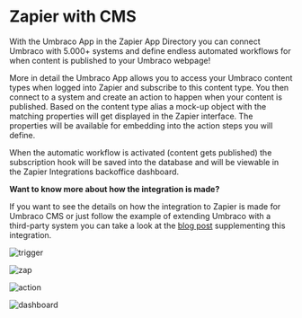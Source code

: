 # Zapier with CMS
With the Umbraco App in the Zapier App Directory you can connect Umbraco with 5.000+ systems and define endless automated workflows for when content is published to your Umbraco webpage!  

More in detail the Umbraco App allows you to access your Umbraco content types when logged into Zapier and subscribe to this content type. You then connect to a system and create an action to happen when your content is published. Based on the content type alias a mock-up object with the matching properties will get displayed in the Zapier interface. The properties will be available for embedding into the action steps you will define. 

When the automatic workflow is activated (content gets published) the subscription hook will be saved into the database and will be viewable in the Zapier Integrations backoffice dashboard.

**Want to know more about how the integration is made?**

If you want to see the details on how the integration to Zapier is made for Umbraco CMS or just follow the example of extending Umbraco with a third-party system you can take a look at the [blog post](https://umbraco.com/blog/integrating-umbraco-with-zapier/) supplementing this integration. 

![trigger](https://github.com/umbraco/Umbraco.Cms.Integrations/blob/c3fec02dba5dcc68ee3587b6acc0d567a80c2f62/src/Umbraco.Cms.Integrations.Automation.Zapier/docs/images/trigger.png)

![zap](https://github.com/umbraco/Umbraco.Cms.Integrations/blob/c3fec02dba5dcc68ee3587b6acc0d567a80c2f62/src/Umbraco.Cms.Integrations.Automation.Zapier/docs/images/zap.png)

![action](https://github.com/umbraco/Umbraco.Cms.Integrations/blob/c3fec02dba5dcc68ee3587b6acc0d567a80c2f62/src/Umbraco.Cms.Integrations.Automation.Zapier/docs/images/action.png)

![dashboard](https://github.com/umbraco/Umbraco.Cms.Integrations/blob/c3fec02dba5dcc68ee3587b6acc0d567a80c2f62/src/Umbraco.Cms.Integrations.Automation.Zapier/docs/images/dashboard.png)